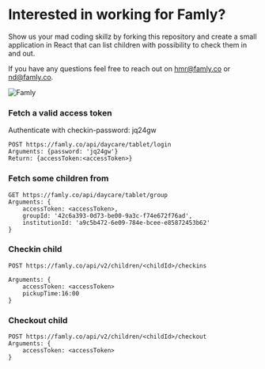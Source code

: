 # Interested in working for Famly?

Show us your mad coding skillz by forking this repository and create a small application in React that can list children with possibility to check them in and out.

If you have any questions feel free to reach out on hmr@famly.co or nd@famly.co.

![Famly](https://s3-eu-west-1.amazonaws.com/famly/famly-app.jpg)

### Fetch a valid access token
Authenticate with checkin-password: jq24gw
```
POST https://famly.co/api/daycare/tablet/login
Arguments: {password: 'jq24gw'}
Return: {accessToken:<accessToken>}
```

### Fetch some children from
```
GET https://famly.co/api/daycare/tablet/group
Arguments: {
	accessToken: <accessToken>,
	groupId: '42c6a393-0d73-be00-9a3c-f74e672f76ad',
	institutionId: 'a9c5b472-6e09-784e-bcee-e85872453b62'
}
```

### Checkin child
```
POST https://famly.co/api/v2/children/<childId>/checkins

Arguments: {
	accessToken: <accessToken>
	pickupTime:16:00
}
```

### Checkout child
```
POST https://famly.co/api/v2/children/<childId>/checkout
Arguments: {
	accessToken: <accessToken>
}
```
